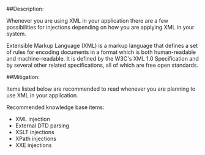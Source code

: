 ##Description:

Whenever you are using XML in your application there are a few possibilities for
injections depending on how you are applying XML in your system.

Extensible Markup Language (XML) is a markup language that defines a set of rules for
encoding documents in a format which is both human-readable and machine-readable. It is
defined by the W3C's XML 1.0 Specification and by several other related specifications,
all of which are free open standards.

##Mitigation:

Items listed below are recommended to read whenever you are planning to use XML in your
application.

Recommended knowledge base items:

- XML injection
- External DTD parsing
- XSLT injections
- XPath injections
- XXE injections
